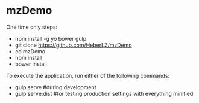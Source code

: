 # mzDemo

One time only steps:

  - npm install -g yo bower gulp
  - git clone https://github.com/HeberLZ/mzDemo
  - cd mzDemo
  - npm install
  - bower install

To execute the application, run either of the following commands:

  - gulp serve #during development
  - gulp serve:dist #for testing production settings with everything minified
